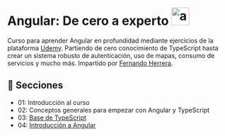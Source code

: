 # Angular: De cero a experto <a href="https://emoji.gg/emoji/6573_angular"><img src="https://cdn3.emoji.gg/emojis/6573_angular.png" width="40" height="40" alt="angular"></a>
Curso para aprender Angular en profundidad mediante ejercicios de la plataforma [Udemy](https://www.udemy.com/course/angular-fernando-herrera/?src=sac&kw=angular+de+cero). Partiendo de cero conocimiento de TypeScript hasta crear un sistema robusto de autenticación, uso de mapas, consumo de servicios y mucho más. Impartido por [Fernando Herrera](https://github.com/Klerith).

## 📖 Secciones 
- 01: Introducción al curso
- 02: Conceptos generales para empezar con Angular y TypeScript
- 03: [Base de TypeScript](ts-intro/src/ejercicios)
- 04: [Introducción a Angular](angular/01-bases)
